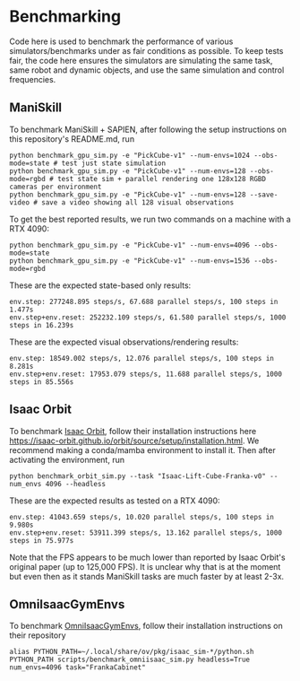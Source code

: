 # Benchmarking

Code here is used to benchmark the performance of various simulators/benchmarks under as fair conditions as possible. To keep tests fair, the code here ensures the simulators are simulating the same task, same robot and dynamic objects, and use the same simulation and control frequencies. 


## ManiSkill

To benchmark ManiSkill + SAPIEN, after following the setup instructions on this repository's README.md, run

```
python benchmark_gpu_sim.py -e "PickCube-v1" --num-envs=1024 --obs-mode=state # test just state simulation
python benchmark_gpu_sim.py -e "PickCube-v1" --num-envs=128 --obs-mode=rgbd # test state sim + parallel rendering one 128x128 RGBD cameras per environment
python benchmark_gpu_sim.py -e "PickCube-v1" --num-envs=128 --save-video # save a video showing all 128 visual observations
```


To get the best reported results, we run two commands on a machine with a RTX 4090:
```
python benchmark_gpu_sim.py -e "PickCube-v1" --num-envs=4096 --obs-mode=state
python benchmark_gpu_sim.py -e "PickCube-v1" --num-envs=1536 --obs-mode=rgbd
```

These are the expected state-based only results:
```
env.step: 277248.895 steps/s, 67.688 parallel steps/s, 100 steps in 1.477s
env.step+env.reset: 252232.109 steps/s, 61.580 parallel steps/s, 1000 steps in 16.239s
```

These are the expected visual observations/rendering results:
```
env.step: 18549.002 steps/s, 12.076 parallel steps/s, 100 steps in 8.281s
env.step+env.reset: 17953.079 steps/s, 11.688 parallel steps/s, 1000 steps in 85.556s
```


## Isaac Orbit

To benchmark [Isaac Orbit](https://github.com/NVIDIA-Omniverse/orbit), follow their installation instructions here https://isaac-orbit.github.io/orbit/source/setup/installation.html. We recommend making a conda/mamba environment to install it. Then after activating the environment, run

```
python benchmark_orbit_sim.py --task "Isaac-Lift-Cube-Franka-v0" --num_envs 4096 --headless
```

These are the expected results as tested on a RTX 4090:
```
env.step: 41043.659 steps/s, 10.020 parallel steps/s, 100 steps in 9.980s
env.step+env.reset: 53911.399 steps/s, 13.162 parallel steps/s, 1000 steps in 75.977s
```

Note that the FPS appears to be much lower than reported by Isaac Orbit's original paper (up to 125,000 FPS). It is unclear why that is at the moment but even then as it stands ManiSkill tasks are much faster by at least 2-3x.

## OmniIsaacGymEnvs

To benchmark [OmniIsaacGymEnvs](https://github.com/NVIDIA-Omniverse/OmniIsaacGymEnvs), follow their installation instructions on their repository 

```
alias PYTHON_PATH=~/.local/share/ov/pkg/isaac_sim-*/python.sh
PYTHON_PATH scripts/benchmark_omniisaac_sim.py headless=True num_envs=4096 task="FrankaCabinet"
```
<!-- Notes: FrankaCabinet uses solver iterations 12 and 120:60 sim to control freq, which makes it run faster than other sims -->
<!-- 
## RoboSuite

To benchmark [Robosuite](https://github.com/ARISE-Initiative/robosuite) (powered by Mujoco), run

Note that RoboSuite currently has not integrated the new MJX which brings GPU parallelized simulation so speeds here are expectedly much lower. Once MJX is supported we will benchmark their GPU simulation properly. -->

